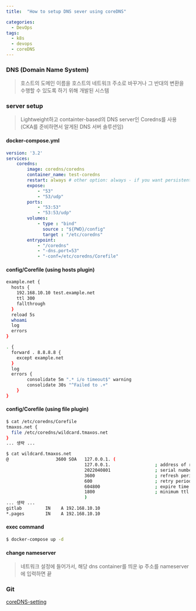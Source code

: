 ```yaml
---
title:  "How to setup DNS sever using coreDNS"

categories:
  - DevOps
tags:
  - k8s
  - devops
  - coreDNS
---
```


### DNS (Domain Name System)

> 호스트의 도메인 이름을 호스트의 네트워크 주소로 바꾸거나 그 반대의 변환을 수행할 수 있도록 하기 위해 개발된 시스템

### server setup

> Lightweight하고 containter-based의 DNS server인 Coredns를 사용 (CKA를 준비하면서 알게된 DNS 서버 솔루션임)

#### docker-compose.yml

```yaml
version: '3.2'
services:
    coredns:
        image: coredns/coredns
        container_name: test-coredns
        restart: always # other option: always - if you want persistent through host reboots
        expose:
            - "53"
            - "53/udp"
        ports:
            - "53:53"
            - "53:53/udp"
        volumes:
            - type : "bind"
              source : "${PWD}/config"
              target : "/etc/coredns"
        entrypoint:
            - "/coredns"
            - "-dns.port=53"
            - "-conf=/etc/coredns/Corefile"
```

#### config/Corefile (using hosts plugin)

```bash
example.net {
  hosts {
    192.168.10.10 test.example.net
    ttl 300
    fallthrough
  }
  reload 5s
  whoami
  log
  errors
}

. {
  forward . 8.8.8.8 {
    except example.net
  }
  log
  errors {
        consolidate 5m ".* i/o timeout$" warning
        consolidate 30s "^Failed to .+"
    }
}
```

#### config/Corefile (using file plugin)

```bash
$ cat /etc/coredns/Corefile
tmaxos.net {
  file /etc/coredns/wildcard.tmaxos.net
}
... 생략 ...
```

```bash
$ cat wildcard.tmaxos.net
@                  3600 SOA   127.0.0.1. (
                              127.0.0.1.                 ; address of responsible party
                              2022040801                 ; serial number
                              3600                       ; refresh period
                              600                        ; retry period
                              604800                     ; expire time
                              1800                       ; minimum ttl
                              )
... 생략 ...
gitlab         IN    A 192.168.10.10
*.pages        IN    A 192.168.10.10
```

#### exec command

```bash
$ docker-compose up -d
```

#### change nameserver

> 네트워크 설정에 들어가서, 해당 dns container를 띄운 ip 주소를 nameserver에 입력하면 끝

### Git

[coreDNS-setting](https://github.com/smilejj91/coreDNS-setting)


